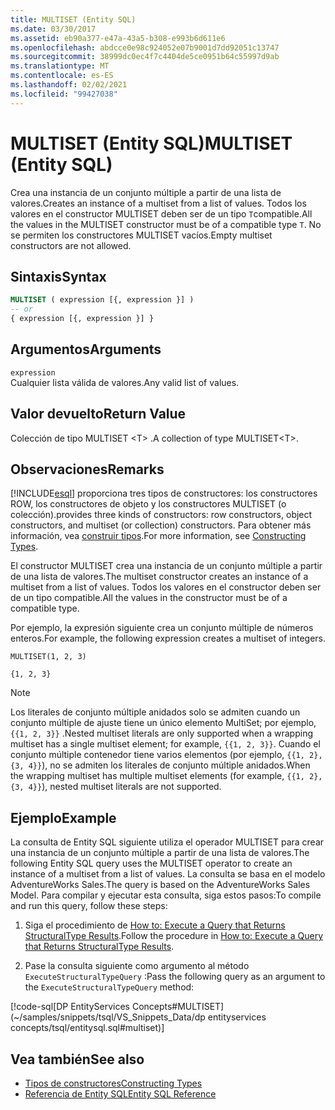 ```yaml
---
title: MULTISET (Entity SQL)
ms.date: 03/30/2017
ms.assetid: eb90a377-e47a-43a5-b308-e993b6d611e6
ms.openlocfilehash: abdcce0e98c924052e07b9001d7dd92051c13747
ms.sourcegitcommit: 38999dc0ec4f7c4404de5ce0951b64c55997d9ab
ms.translationtype: MT
ms.contentlocale: es-ES
ms.lasthandoff: 02/02/2021
ms.locfileid: "99427038"
---
```

# <a name="multiset-entity-sql"></a><span data-ttu-id="fc035-102">MULTISET (Entity SQL)</span><span class="sxs-lookup"><span data-stu-id="fc035-102">MULTISET (Entity SQL)</span></span>

<span data-ttu-id="fc035-103">Crea una instancia de un conjunto múltiple a partir de una lista de valores.</span><span class="sxs-lookup"><span data-stu-id="fc035-103">Creates an instance of a multiset from a list of values.</span></span> <span data-ttu-id="fc035-104">Todos los valores en el constructor MULTISET deben ser de un tipo `T`compatible.</span><span class="sxs-lookup"><span data-stu-id="fc035-104">All the values in the MULTISET constructor must be of a compatible type `T`.</span></span> <span data-ttu-id="fc035-105">No se permiten los constructores MULTISET vacíos.</span><span class="sxs-lookup"><span data-stu-id="fc035-105">Empty multiset constructors are not allowed.</span></span>

## <a name="syntax"></a><span data-ttu-id="fc035-106">Sintaxis</span><span class="sxs-lookup"><span data-stu-id="fc035-106">Syntax</span></span>

```sql
MULTISET ( expression [{, expression }] )
-- or
{ expression [{, expression }] }
```

## <a name="arguments"></a><span data-ttu-id="fc035-107">Argumentos</span><span class="sxs-lookup"><span data-stu-id="fc035-107">Arguments</span></span>

`expression`  
 <span data-ttu-id="fc035-108">Cualquier lista válida de valores.</span><span class="sxs-lookup"><span data-stu-id="fc035-108">Any valid list of values.</span></span>

## <a name="return-value"></a><span data-ttu-id="fc035-109">Valor devuelto</span><span class="sxs-lookup"><span data-stu-id="fc035-109">Return Value</span></span>

<span data-ttu-id="fc035-110">Colección de tipo MULTISET \<T> .</span><span class="sxs-lookup"><span data-stu-id="fc035-110">A collection of type MULTISET\<T>.</span></span>

## <a name="remarks"></a><span data-ttu-id="fc035-111">Observaciones</span><span class="sxs-lookup"><span data-stu-id="fc035-111">Remarks</span></span>

<!-- markdownlint-disable DOCSMD001 -->

[!INCLUDE[esql](../../../../../../includes/esql-md.md)] <span data-ttu-id="fc035-112">proporciona tres tipos de constructores: los constructores ROW, los constructores de objeto y los constructores MULTISET (o colección).</span><span class="sxs-lookup"><span data-stu-id="fc035-112">provides three kinds of constructors: row constructors, object constructors, and multiset (or collection) constructors.</span></span> <span data-ttu-id="fc035-113">Para obtener más información, vea [construir tipos](constructing-types-entity-sql.md).</span><span class="sxs-lookup"><span data-stu-id="fc035-113">For more information, see [Constructing Types](constructing-types-entity-sql.md).</span></span>

<span data-ttu-id="fc035-114">El constructor MULTISET crea una instancia de un conjunto múltiple a partir de una lista de valores.</span><span class="sxs-lookup"><span data-stu-id="fc035-114">The multiset constructor creates an instance of a multiset from a list of values.</span></span> <span data-ttu-id="fc035-115">Todos los valores en el constructor deben ser de un tipo compatible.</span><span class="sxs-lookup"><span data-stu-id="fc035-115">All the values in the constructor must be of a compatible type.</span></span>

<span data-ttu-id="fc035-116">Por ejemplo, la expresión siguiente crea un conjunto múltiple de números enteros.</span><span class="sxs-lookup"><span data-stu-id="fc035-116">For example, the following expression creates a multiset of integers.</span></span>

`MULTISET(1, 2, 3)`

`{1, 2, 3}`

> [!NOTE]
> <span data-ttu-id="fc035-117">Los literales de conjunto múltiple anidados solo se admiten cuando un conjunto múltiple de ajuste tiene un único elemento MultiSet; por ejemplo, `{{1, 2, 3}}` .</span><span class="sxs-lookup"><span data-stu-id="fc035-117">Nested multiset literals are only supported when a wrapping multiset has a single multiset element; for example, `{{1, 2, 3}}`.</span></span> <span data-ttu-id="fc035-118">Cuando el conjunto múltiple contenedor tiene varios elementos (por ejemplo, `{{1, 2}, {3, 4}}`), no se admiten los literales de conjunto múltiple anidados.</span><span class="sxs-lookup"><span data-stu-id="fc035-118">When the wrapping multiset has multiple multiset elements (for example, `{{1, 2}, {3, 4}}`), nested multiset literals are not supported.</span></span>

## <a name="example"></a><span data-ttu-id="fc035-119">Ejemplo</span><span class="sxs-lookup"><span data-stu-id="fc035-119">Example</span></span>

<span data-ttu-id="fc035-120">La consulta de Entity SQL siguiente utiliza el operador MULTISET para crear una instancia de un conjunto múltiple a partir de una lista de valores.</span><span class="sxs-lookup"><span data-stu-id="fc035-120">The following Entity SQL query uses the MULTISET operator to create an instance of a multiset from a list of values.</span></span> <span data-ttu-id="fc035-121">La consulta se basa en el modelo AdventureWorks Sales.</span><span class="sxs-lookup"><span data-stu-id="fc035-121">The query is based on the AdventureWorks Sales Model.</span></span> <span data-ttu-id="fc035-122">Para compilar y ejecutar esta consulta, siga estos pasos:</span><span class="sxs-lookup"><span data-stu-id="fc035-122">To compile and run this query, follow these steps:</span></span>

1. <span data-ttu-id="fc035-123">Siga el procedimiento de [How to: Execute a Query that Returns StructuralType Results](../how-to-execute-a-query-that-returns-structuraltype-results.md).</span><span class="sxs-lookup"><span data-stu-id="fc035-123">Follow the procedure in [How to: Execute a Query that Returns StructuralType Results](../how-to-execute-a-query-that-returns-structuraltype-results.md).</span></span>

2. <span data-ttu-id="fc035-124">Pase la consulta siguiente como argumento al método `ExecuteStructuralTypeQuery` :</span><span class="sxs-lookup"><span data-stu-id="fc035-124">Pass the following query as an argument to the `ExecuteStructuralTypeQuery` method:</span></span>

[!code-sql[DP EntityServices Concepts#MULTISET](~/samples/snippets/tsql/VS_Snippets_Data/dp entityservices concepts/tsql/entitysql.sql#multiset)]

## <a name="see-also"></a><span data-ttu-id="fc035-125">Vea también</span><span class="sxs-lookup"><span data-stu-id="fc035-125">See also</span></span>

- [<span data-ttu-id="fc035-126">Tipos de constructores</span><span class="sxs-lookup"><span data-stu-id="fc035-126">Constructing Types</span></span>](constructing-types-entity-sql.md)
- [<span data-ttu-id="fc035-127">Referencia de Entity SQL</span><span class="sxs-lookup"><span data-stu-id="fc035-127">Entity SQL Reference</span></span>](entity-sql-reference.md)
